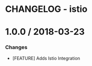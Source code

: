 # CHANGELOG - istio

1.0.0 / 2018-03-23
==================

### Changes

* [FEATURE] Adds Istio Integration
